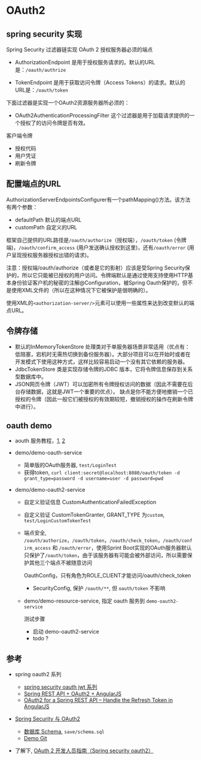 OAuth2
===

spring security 实现
---

 Spring Security 过滤器链实现 OAuth 2 授权服务器必须的端点

- AuthorizationEndpoint  是用于授权服务请求的。默认的URL是：`/oauth/authrize`

- TokenEndpoint  是用于获取访问令牌（Access Tokens）的请求。默认的URL是：`/oauth/token`

下面过滤器是实现一个OAuth2资源服务器所必须的：

- OAuth2AuthenticationProcessingFilter 这个过滤器是用于加载请求提供的一个授权了的访问令牌是否有效。

客户端令牌
- 授权代码
- 用户凭证
- 刷新令牌

## 配置端点的URL

AuthorizationServerEndpointsConfigurer有一个pathMapping()方法。该方法有两个参数：
- defaultPath 默认的端点URL
- customPath 自定义的URL

框架自己提供的URL路径是`/oauth/authorize`（授权端），`/oauth/token` (令牌端)，`/oauth/confirm_access` (用户发送确认授权到这里)，还有`/oauth/error` (用户呈现授权服务器授权出错的请求)。

注意：授权端/oauth/authorize（或者是它的影射）应该是受Spring Security保护的，所以它只能被已授权的用户访问。令牌端默认是通过使用支持使用HTTP基本身份验证客户机的秘密的注解@Configuration，被Spring Oauth保护的，但不是使用XML文件的（所以在这种情况下它被保护是很明确的）。

使用XML的`<authorization-server/>`元素可以使用一些属性来达到改变默认的端点URL。

令牌存储
---

- 默认的InMemoryTokenStore 处理类对于单服务器场景非常适用（优点有：低阻塞，宕机时无需热切换到备份服务器）。大部分项目可以在开始时或者在开发模式下使用这种方式，这样比较容易启动一个没有其它依赖的服务器。
- JdbcTokenStore 类是实现存储令牌的JDBC 版本，它将令牌信息保存到关系型数据库中。
- JSON网页令牌（JWT）可以加密所有令牌授权访问的数据（因此不需要在后台存储数据，这就是JWT一个重要的优点）。 缺点是你不能方便地撤销一个已授权的令牌（因此一般它们被授权的有效期较短，撤销授权的操作在刷新令牌中进行）。

oauth demo
---

- aouth 服务教程，[1](https://my.oschina.net/u/3707083/blog/1550787), [2](https://my.oschina.net/u/3707083/blog/1550788)
  
- demo/demo-oauth-service
    - 简单版的OAuth服务器, `test/LoginTest`
    - 获得token, `curl client:secret@localhost:8080/oauth/token -d grant_type=password -d username=user -d password=pwd`
  
- demo/demo-oauth2-service
    - 自定义验证信息 CustomAuthenticationFailedException
    - 自定义验证 CustomTokenGranter, GRANT_TYPE 为`custom`, `test/LoginCustomTokenTest`
  - 端点安全, `/oauth/authorize`，`/oauth/token`，`/oauth/check_token`，`/oauth/confirm_access` 和 `/oauth/error`，使用Sprint Boot实现的OAuth服务器默认只保护了`/oauth/token`，由于该服务器有可能会被外部访问，所以需要保护其他三个端点不被随意访问
    
    OauthConfig，只有角色为ROLE_CLIENT才能访问/oauth/check_token
    
    - SecurityConfig, 保护 `/oauth/**`, 但 `oauth/token` 不影响
  - demo/demo-resource-service, 指定 oauth 服务到 `demo-oauth2-service`
    
    测试步骤
    
    - 启动 demo-oauth2-service
    - todo ?

参考
---

- spring oauth2 系列
    - [spring security oauth jwt 系列](http://www.baeldung.com/spring-security-oauth-jwt)
    - [Spring REST API + OAuth2 + AngularJS](http://www.baeldung.com/rest-api-spring-oauth2-angularjs)
    - [OAuth2 for a Spring REST API – Handle the Refresh Token in AngularJS](http://www.baeldung.com/rest-api-spring-oauth2-angularjs)
    
- [Spring Security 与 OAuth2](https://my.oschina.net/LinYuanBaoBao/blog/1613463)
  - [数据库 Schema](https://github.com/spring-projects/spring-security-oauth/blob/master/spring-security-oauth2/src/test/resources/schema.sql), `save/schema.sql`
  - [Demo Git](https://gitee.com/LinYuanTongXue/OAuth2-Demo)

- 了解下, [OAuth 2 开发人员指南（Spring security oauth2）](http://www.oschina.net/translate/oauth-2-developers-guide)
